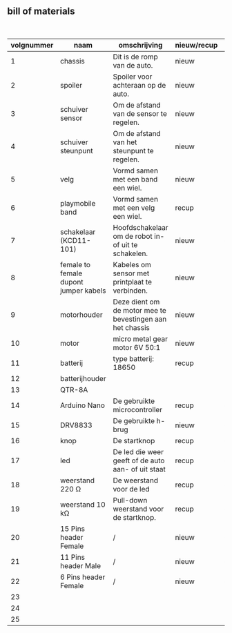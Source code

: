 ## bill of materials
<br />

|volgnummer|naam|omschrijving|nieuw/recup|kostprijs/stuk|aantal|subtotaal|
|----------|----|------------|-----------|---------|------|---------|
|         1|  chassis  |    Dit is de romp van de auto.        |   nieuw        |     gratis    |    1  |         |
|         2|  spoiler  |     Spoiler voor achteraan op de auto.       |   nieuw        |   gratis      |  1    |         |
|         3|   schuiver sensor |  Om de afstand van de sensor te regelen. |  nieuw   |    gratis     |    1  |         |
|         4|   schuiver steunpunt | Om de afstand van het steunpunt te regelen. |    nieuw   |  gratis   |  1    |    |
|         5|  velg  |     Vormd samen met een band een wiel.       |     nieuw      |     gratis    |   2   |         |
|         6|   playmobile band |   Vormd samen met een velg een wiel.    |    recup    |    gratis     |    2  |         |
|         7|  schakelaar (KCD11-101) | Hoofdschakelaar om de robot in- of uit te schakelen.  | nieuw | € 0,83  | 1 |      |
|         8|  female to female dupont jumper kabels  | Kabeles om sensor met printplaat te verbinden. | nieuw  |      | 11 |  |
|         9|  motorhouder  |  Deze dient om de motor mee te bevestingen aan het chassis | nieuw | gratis  |  1  |   |
|         10|  motor  | micro metal gear motor 6V 50:1 |   nieuw   |  € 3,25   |   2   |      |
|         11|   batterij | type batterij: 18650 |      recup     |    gratis     |   2   |         |
|         12|   batterijhouder |       |           |         |      |         |
|         13|  QTR-8A  |            |           |         |      |         |
|         14|  Arduino Nano  |   De gebruikte microcontroller         |     recup      |     € 2,61    |  1    |         |
|         15|  DRV8833  |      De gebruikte h-brug      |      nieuw     |      € 0,48   |  1    |         |
|         16|  knop  |     De startknop       |      recup     |    € 0,10     |   1   |         |
|         17|  led  |      De led die weer geeft of de auto aan- of uit staat  | recup |  € 0,10    |  1    |      |
|         18|  weerstand 220 Ω  |      De weerstand voor de led    |     recup      |    € 0,05     |   1   |         |
|         19|  weerstand 10 kΩ  |  Pull-down weerstand voor de startknop.  |     recup      |    € 0,05    |   1   |         |
|         20|  15 Pins header Female  |      /      |      nieuw     |    € 0,31	     |    2  |         |
|         21|  11 Pins header Male  |        /    |    nieuw       |     € 0,40    |   1   |         |
|         22|  6 Pins header Female  |     /       |    nieuw       |    € 0,18	     |   3   |         |
|         23|    |            |           |         |      |         |
|         24|    |            |           |         |      |         |
|         25|    |            |           |         |      |         |
